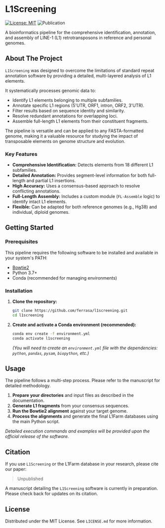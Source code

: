 # L1Screening

[![License: MIT](https://img.shields.io/badge/License-MIT-yellow.svg)](https://opensource.org/licenses/MIT)
![Publication](https://img.shields.io/badge/Publication-In%20Preparation-lightgrey)

A bioinformatics pipeline for the comprehensive identification, annotation, and assembly of LINE-1 (L1) retrotransposons in reference and personal genomes.

## About The Project

`L1Screening` was designed to overcome the limitations of standard repeat annotation software by providing a detailed, multi-layered analysis of L1 elements.

It systematically processes genomic data to:
*   Identify L1 elements belonging to multiple subfamilies.
*   Annotate specific L1 regions (5'UTR, ORF1, intron, ORF2, 3'UTR).
*   Filter results based on sequence identity and similarity.
*   Resolve redundant annotations for overlapping loci.
*   Assemble full-length L1 elements from their constituent fragments.

The pipeline is versatile and can be applied to any FASTA-formatted genome, making it a valuable resource for studying the impact of transposable elements on genome structure and evolution.

### Key Features

*   **Comprehensive Identification:** Detects elements from 18 different L1 subfamilies.
*   **Detailed Annotation:** Provides segment-level information for both full-length and partial L1 insertions.
*   **High Accuracy:** Uses a consensus-based approach to resolve conflicting annotations.
*   **Full-Length Assembly:** Includes a custom module (`FL-Assemble` logic) to identify intact L1 elements.
*   **Flexible:** Can be adapted for both reference genomes (e.g., Hg38) and individual, diploid genomes.

## Getting Started

### Prerequisites

This pipeline requires the following software to be installed and available in your system's PATH:
*   [Bowtie2](http://bowtie-bio.sourceforge.net/bowtie2/index.shtml)
*   Python 3.7+
*   Conda (recommended for managing environments)

### Installation

1.  **Clone the repository:**
    ```sh
    git clone https://github.com/ferrasa/l1screening.git
    cd l1screening
    ```

2.  **Create and activate a Conda environment (recommended):**
    ```sh
    conda env create -f environment.yml
    conda activate l1screening
    ```
    *(You will need to create an `environment.yml` file with the dependencies: `python`, `pandas`, `pysam`, `biopython`, etc.)*

## Usage

The pipeline follows a multi-step process. Please refer to the manuscript for detailed methodology.

1.  **Prepare your directories** and input files as described in the documentation.
2.  **Generate L1 fragments** from your consensus sequences.
3.  **Run the Bowtie2 alignment** against your target genome.
4.  **Process the alignments** and generate the final L1Farm databases using the main Python script.

*Detailed execution commands and examples will be provided upon the official release of the software.*

## Citation

If you use `L1Screening` or the L1Farm database in your research, please cite our paper:

> Unpublished

A manuscript detailing the `L1Screening` software is currently in preparation. Please check back for updates on its citation.

## License

Distributed under the MIT License. See `LICENSE.md` for more information.
